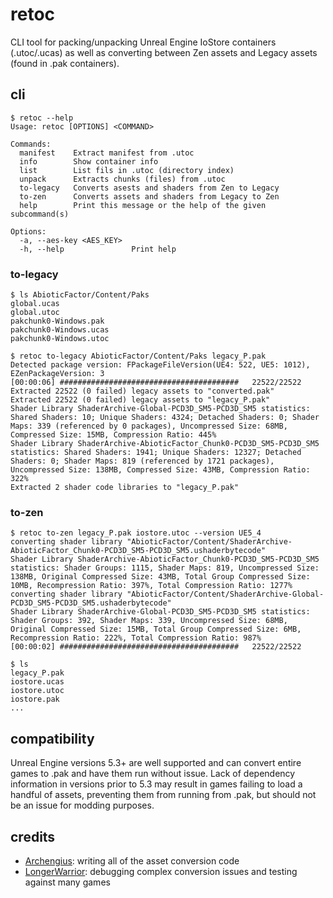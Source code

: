 # retoc

CLI tool for packing/unpacking Unreal Engine IoStore containers (.utoc/.ucas) as
well as converting between Zen assets and Legacy assets (found in .pak containers).

## cli
```console
$ retoc --help
Usage: retoc [OPTIONS] <COMMAND>

Commands:
  manifest    Extract manifest from .utoc
  info        Show container info
  list        List fils in .utoc (directory index)
  unpack      Extracts chunks (files) from .utoc
  to-legacy   Converts asests and shaders from Zen to Legacy
  to-zen      Converts assets and shaders from Legacy to Zen
  help        Print this message or the help of the given subcommand(s)

Options:
  -a, --aes-key <AES_KEY>
  -h, --help               Print help
```

### to-legacy
```console
$ ls AbioticFactor/Content/Paks
global.ucas
global.utoc
pakchunk0-Windows.pak
pakchunk0-Windows.ucas
pakchunk0-Windows.utoc

$ retoc to-legacy AbioticFactor/Content/Paks legacy_P.pak
Detected package version: FPackageFileVersion(UE4: 522, UE5: 1012), EZenPackageVersion: 3
[00:00:06] ########################################   22522/22522                                                                                        Extracted 22522 (0 failed) legacy assets to "converted.pak"
Extracted 22522 (0 failed) legacy assets to "legacy_P.pak"
Shader Library ShaderArchive-Global-PCD3D_SM5-PCD3D_SM5 statistics: Shared Shaders: 10; Unique Shaders: 4324; Detached Shaders: 0; Shader Maps: 339 (referenced by 0 packages), Uncompressed Size: 68MB, Compressed Size: 15MB, Compression Ratio: 445%
Shader Library ShaderArchive-AbioticFactor_Chunk0-PCD3D_SM5-PCD3D_SM5 statistics: Shared Shaders: 1941; Unique Shaders: 12327; Detached Shaders: 0; Shader Maps: 819 (referenced by 1721 packages), Uncompressed Size: 138MB, Compressed Size: 43MB, Compression Ratio: 322%
Extracted 2 shader code libraries to "legacy_P.pak"
```

### to-zen
```console
$ retoc to-zen legacy_P.pak iostore.utoc --version UE5_4
converting shader library "AbioticFactor/Content/ShaderArchive-AbioticFactor_Chunk0-PCD3D_SM5-PCD3D_SM5.ushaderbytecode"
Shader Library ShaderArchive-AbioticFactor_Chunk0-PCD3D_SM5-PCD3D_SM5 statistics: Shader Groups: 1115, Shader Maps: 819, Uncompressed Size: 138MB, Original Compressed Size: 43MB, Total Group Compressed Size: 10MB, Recompression Ratio: 397%, Total Compression Ratio: 1277%
converting shader library "AbioticFactor/Content/ShaderArchive-Global-PCD3D_SM5-PCD3D_SM5.ushaderbytecode"
Shader Library ShaderArchive-Global-PCD3D_SM5-PCD3D_SM5 statistics: Shader Groups: 392, Shader Maps: 339, Uncompressed Size: 68MB, Original Compressed Size: 15MB, Total Group Compressed Size: 6MB, Recompression Ratio: 222%, Total Compression Ratio: 987%
[00:00:02] ########################################   22522/22522

$ ls
legacy_P.pak
iostore.ucas
iostore.utoc
iostore.pak
...
```

## compatibility
Unreal Engine versions 5.3+ are well supported and can convert entire games to
.pak and have them run without issue. Lack of dependency information in versions
prior to 5.3 may result in games failing to load a handful of assets, preventing
them from running from .pak, but should not be an issue for modding purposes.

## credits
- [Archengius](https://github.com/Archengius): writing all of the asset conversion code
- [LongerWarrior](https://github.com/LongerWarrior): debugging complex conversion issues and testing against many games
